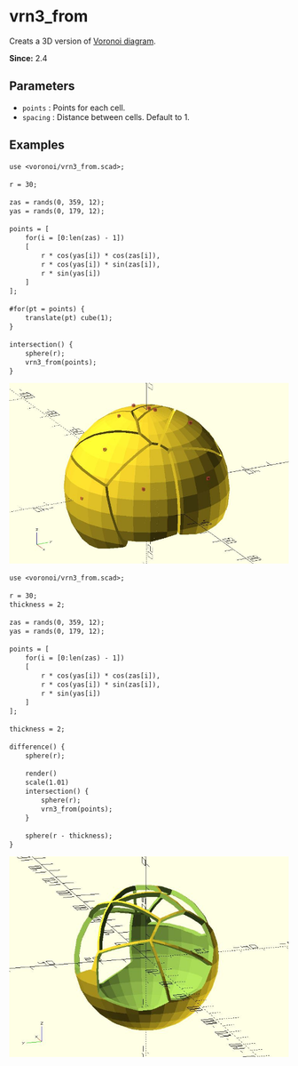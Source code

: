 # vrn3_from

Creats a 3D version of [Voronoi diagram](https://en.wikipedia.org/wiki/Voronoi_diagram).

**Since:** 2.4

## Parameters

- `points` : Points for each cell. 
- `spacing` : Distance between cells. Default to 1.

## Examples

    use <voronoi/vrn3_from.scad>;

    r = 30;

    zas = rands(0, 359, 12);
    yas = rands(0, 179, 12);

    points = [
        for(i = [0:len(zas) - 1])
        [
            r * cos(yas[i]) * cos(zas[i]), 
            r * cos(yas[i]) * sin(zas[i]), 
            r * sin(yas[i])
        ]
    ];

    #for(pt = points) {
        translate(pt) cube(1);
    }

    intersection() {
        sphere(r);
        vrn3_from(points);
    }

![vrn3_from](images/lib2x-vrn3_from-1.JPG)

    use <voronoi/vrn3_from.scad>;

    r = 30;
    thickness = 2;
    
    zas = rands(0, 359, 12);
    yas = rands(0, 179, 12);

    points = [
        for(i = [0:len(zas) - 1])
        [
            r * cos(yas[i]) * cos(zas[i]), 
            r * cos(yas[i]) * sin(zas[i]), 
            r * sin(yas[i])
        ]
    ];
        
    thickness = 2;

    difference() {
        sphere(r);
        
        render()
        scale(1.01) 
        intersection() {
            sphere(r);
            vrn3_from(points);
        }
        
        sphere(r - thickness);
    }    
    
![vrn3_from](images/lib2x-vrn3_from-2.JPG)